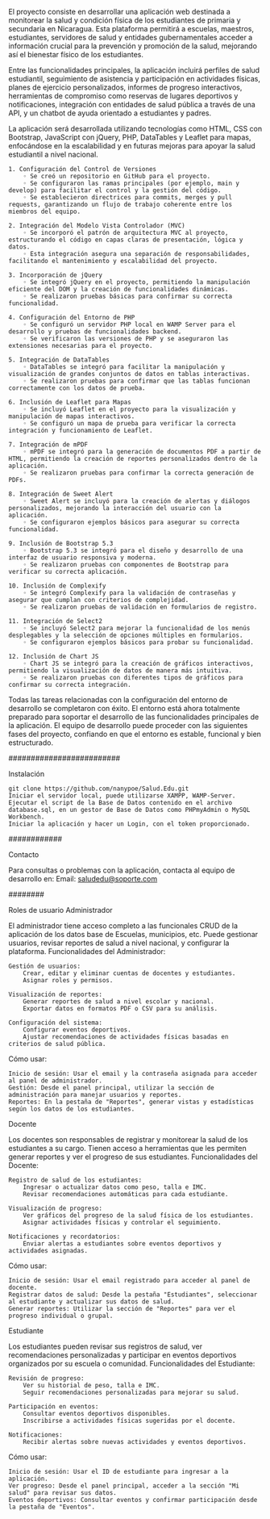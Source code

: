 El proyecto consiste en desarrollar una aplicación web destinada a monitorear la salud y condición física de los estudiantes de primaria y secundaria en Nicaragua. Esta plataforma permitirá a escuelas, maestros, estudiantes, servidores de salud y entidades gubernamentales acceder a información crucial para la prevención y promoción de la salud, mejorando así el bienestar físico de los estudiantes.

Entre las funcionalidades principales, la aplicación incluirá perfiles de salud estudiantil, seguimiento de asistencia y participación en actividades físicas, planes de ejercicio personalizados, informes de progreso interactivos, herramientas de compromiso como reservas de lugares deportivos y notificaciones, integración con entidades de salud pública a través de una API, y un chatbot de ayuda orientado a estudiantes y padres.

La aplicación será desarrollada utilizando tecnologías como HTML, CSS con Bootstrap, JavaScript con jQuery, PHP, DataTables y Leaflet para mapas, enfocándose en la escalabilidad y en futuras mejoras para apoyar la salud estudiantil a nivel nacional.

    1. Configuración del Control de Versiones
        ◦ Se creó un repositorio en GitHub para el proyecto.
        ◦ Se configuraron las ramas principales (por ejemplo, main y develop) para facilitar el control y la gestión del código.
        ◦ Se establecieron directrices para commits, merges y pull requests, garantizando un flujo de trabajo coherente entre los miembros del equipo.
        
    2. Integración del Modelo Vista Controlador (MVC)
        ◦ Se incorporó el patrón de arquitectura MVC al proyecto, estructurando el código en capas claras de presentación, lógica y datos.
        ◦ Esta integración asegura una separación de responsabilidades, facilitando el mantenimiento y escalabilidad del proyecto.
        
    3. Incorporación de jQuery
        ◦ Se integró jQuery en el proyecto, permitiendo la manipulación eficiente del DOM y la creación de funcionalidades dinámicas.
        ◦ Se realizaron pruebas básicas para confirmar su correcta funcionalidad.
        
    4. Configuración del Entorno de PHP
        ◦ Se configuró un servidor PHP local en WAMP Server para el desarrollo y pruebas de funcionalidades backend.
        ◦ Se verificaron las versiones de PHP y se aseguraron las extensiones necesarias para el proyecto.
        
    5. Integración de DataTables
        ◦ DataTables se integró para facilitar la manipulación y visualización de grandes conjuntos de datos en tablas interactivas.
        ◦ Se realizaron pruebas para confirmar que las tablas funcionan correctamente con los datos de prueba.
        
    6. Inclusión de Leaflet para Mapas
        ◦ Se incluyó Leaflet en el proyecto para la visualización y manipulación de mapas interactivos.
        ◦ Se configuró un mapa de prueba para verificar la correcta integración y funcionamiento de Leaflet.
        
    7. Integración de mPDF
        ◦ mPDF se integró para la generación de documentos PDF a partir de HTML, permitiendo la creación de reportes personalizados dentro de la aplicación.
        ◦ Se realizaron pruebas para confirmar la correcta generación de PDFs.
        
    8. Integración de Sweet Alert
        ◦ Sweet Alert se incluyó para la creación de alertas y diálogos personalizados, mejorando la interacción del usuario con la aplicación.
        ◦ Se configuraron ejemplos básicos para asegurar su correcta funcionalidad.
        
    9. Inclusión de Bootstrap 5.3
        ◦ Bootstrap 5.3 se integró para el diseño y desarrollo de una interfaz de usuario responsiva y moderna.
        ◦ Se realizaron pruebas con componentes de Bootstrap para verificar su correcta aplicación.
        
    10. Inclusión de Complexify
        ◦ Se integró Complexify para la validación de contraseñas y asegurar que cumplan con criterios de complejidad.
        ◦ Se realizaron pruebas de validación en formularios de registro.
        
    11. Integración de Select2
        ◦ Se incluyó Select2 para mejorar la funcionalidad de los menús desplegables y la selección de opciones múltiples en formularios.
        ◦ Se configuraron ejemplos básicos para probar su funcionalidad.
        
    12. Inclusión de Chart JS
        ◦ Chart JS se integró para la creación de gráficos interactivos, permitiendo la visualización de datos de manera más intuitiva.
        ◦ Se realizaron pruebas con diferentes tipos de gráficos para confirmar su correcta integración.
        
Todas las tareas relacionadas con la configuración del entorno de desarrollo se completaron con éxito. El entorno está ahora totalmente preparado para soportar el desarrollo de las funcionalidades principales de la aplicación. El equipo de desarrollo puede proceder con las siguientes fases del proyecto, confiando en que el entorno es estable, funcional y bien estructurado.

#########################

Instalación

    git clone https://github.com/nanypoe/Salud.Edu.git
    Iniciar el servidor local, puede utilizarse XAMPP, WAMP-Server.
    Ejecutar el script de la Base de Datos contenido en el archivo database.sql, en un gestor de Base de Datos como PHPmyAdmin o MySQL Workbench.
    Iniciar la aplicación y hacer un Login, con el token proporcionado.

############

Contacto

Para consultas o problemas con la aplicación, contacta al equipo de desarrollo en:
Email: saludedu@soporte.com

########

Roles de usuario
Administrador

El administrador tiene acceso completo a las funcionales CRUD de la aplicación de los datos base de Escuelas, municipios, etc. Puede gestionar usuarios, revisar reportes de salud a nivel nacional, y configurar la plataforma.
Funcionalidades del Administrador:

    Gestión de usuarios:
        Crear, editar y eliminar cuentas de docentes y estudiantes.
        Asignar roles y permisos.

    Visualización de reportes:
        Generar reportes de salud a nivel escolar y nacional.
        Exportar datos en formatos PDF o CSV para su análisis.

    Configuración del sistema:
        Configurar eventos deportivos.
        Ajustar recomendaciones de actividades físicas basadas en criterios de salud pública.

Cómo usar:

    Inicio de sesión: Usar el email y la contraseña asignada para acceder al panel de administrador.
    Gestión: Desde el panel principal, utilizar la sección de administración para manejar usuarios y reportes.
    Reportes: En la pestaña de "Reportes", generar vistas y estadísticas según los datos de los estudiantes.

Docente

Los docentes son responsables de registrar y monitorear la salud de los estudiantes a su cargo. Tienen acceso a herramientas que les permiten generar reportes y ver el progreso de sus estudiantes.
Funcionalidades del Docente:

    Registro de salud de los estudiantes:
        Ingresar o actualizar datos como peso, talla e IMC.
        Revisar recomendaciones automáticas para cada estudiante.

    Visualización de progreso:
        Ver gráficos del progreso de la salud física de los estudiantes.
        Asignar actividades físicas y controlar el seguimiento.

    Notificaciones y recordatorios:
        Enviar alertas a estudiantes sobre eventos deportivos y actividades asignadas.

Cómo usar:

    Inicio de sesión: Usar el email registrado para acceder al panel de docente.
    Registrar datos de salud: Desde la pestaña "Estudiantes", seleccionar al estudiante y actualizar sus datos de salud.
    Generar reportes: Utilizar la sección de "Reportes" para ver el progreso individual o grupal.

Estudiante

Los estudiantes pueden revisar sus registros de salud, ver recomendaciones personalizadas y participar en eventos deportivos organizados por su escuela o comunidad.
Funcionalidades del Estudiante:

    Revisión de progreso:
        Ver su historial de peso, talla e IMC.
        Seguir recomendaciones personalizadas para mejorar su salud.

    Participación en eventos:
        Consultar eventos deportivos disponibles.
        Inscribirse a actividades físicas sugeridas por el docente.

    Notificaciones:
        Recibir alertas sobre nuevas actividades y eventos deportivos.

Cómo usar:

    Inicio de sesión: Usar el ID de estudiante para ingresar a la aplicación.
    Ver progreso: Desde el panel principal, acceder a la sección "Mi salud" para revisar sus datos.
    Eventos deportivos: Consultar eventos y confirmar participación desde la pestaña de "Eventos".
